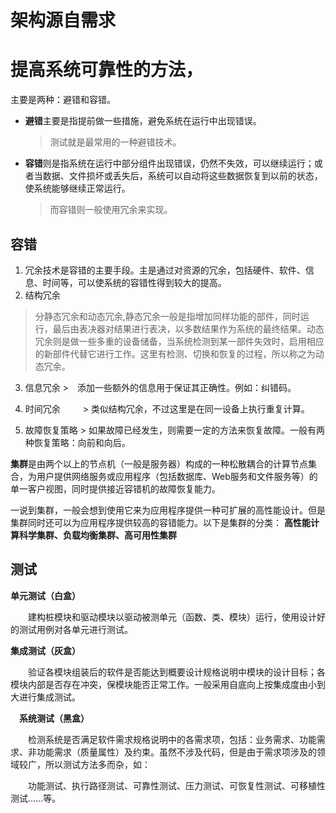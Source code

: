 # 架构源自需求


# 提高系统可靠性的方法，

主要是两种：避错和容错。

* **避错**主要是指提前做一些措施，避免系统在运行中出现错误。
  > 测试就是最常用的一种避错技术。
* **容错**则是指系统在运行中部分组件出现错误，仍然不失效，可以继续运行；或者当数据、文件损坏或丢失后，系统可以自动将这些数据恢复到以前的状态，使系统能够继续正常运行。
  > 而容错则一般使用冗余来实现。
 
 ## 容错
  1. 冗余技术是容错的主要手段。主是通过对资源的冗余，包括硬件、软件、信息、时间等，可以使系统的容错性得到较大的提高。
  2. 结构冗余
   > 分静态冗余和动态冗余,静态冗余一般是指增加同样功能的部件，同时运行，最后由表决器对结果进行表决，以多数结果作为系统的最终结果。动态冗余则是做一些多重的设备储备，当系统检测到某一部件失效时，启用相应的新部件代替它进行工作。这里有检测、切换和恢复的过程，所以称之为动态冗余。
  3. 信息冗余
    >　添加一些额外的信息用于保证其正确性。例如：纠错码。
  4. 时间冗余
　　 
    > 类似结构冗余，不过这里是在同一设备上执行重复计算。

  5. 故障恢复策略
    > 如果故障已经发生，则需要一定的方法来恢复故障。一般有两种恢复策略：向前和向后。

**集群**是由两个以上的节点机（一般是服务器）构成的一种松散耦合的计算节点集合，为用户提供网络服务或应用程序（包括数据库、Web服务和文件服务等）的单一客户视图，同时提供接近容错机的故障恢复能力。

一说到集群，一般会想到使用它来为应用程序提供一种可扩展的高性能设计。但是集群同时还可以为应用程序提供较高的容错能力。以下是集群的分类：
**高性能计算科学集群、负载均衡集群、高可用性集群**

## 测试

**单元测试（白盒）**

　　建构桩模块和驱动模块以驱动被测单元（函数、类、模块）运行，使用设计好的测试用例对各单元进行测试。

**集成测试（灰盒）**

　　验证各模块组装后的软件是否能达到概要设计规格说明中模块的设计目标；各模块内部是否存在冲突，保模块能否正常工作。一般采用自底向上按集成度由小到大进行集成测试。

　**系统测试（黑盒）**

　　检测系统是否满足软件需求规格说明中的各需求项，包括：业务需求、功能需求、非功能需求（质量属性）及约束。虽然不涉及代码，但是由于需求项涉及的领域较广，所以测试方法多而杂，如：

　　功能测试、执行路径测试、可靠性测试、压力测试、可恢复性测试、可移植性测试……等。